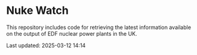 # Nuke Watch

This repository includes code for retrieving the latest information available on the output of EDF nuclear power plants in the UK.

Last updated: 2025-03-12 14:14